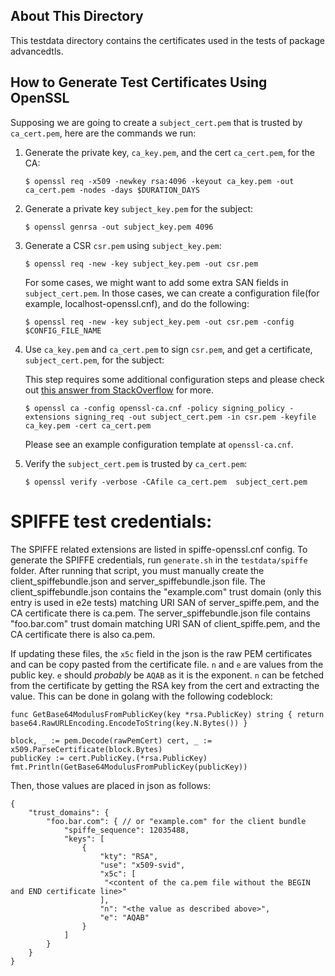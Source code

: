 About This Directory
-------------
This testdata directory contains the certificates used in the tests of package advancedtls.

How to Generate Test Certificates Using OpenSSL
-------------

Supposing we are going to create a `subject_cert.pem` that is trusted by `ca_cert.pem`, here are the
commands we run:

1. Generate the private key, `ca_key.pem`, and the cert `ca_cert.pem`, for the CA:

   ```
   $ openssl req -x509 -newkey rsa:4096 -keyout ca_key.pem -out ca_cert.pem -nodes -days $DURATION_DAYS
   ```

2. Generate a private key `subject_key.pem` for the subject:

      ```
      $ openssl genrsa -out subject_key.pem 4096
      ```

3. Generate a CSR `csr.pem` using `subject_key.pem`:

   ```
   $ openssl req -new -key subject_key.pem -out csr.pem
   ```
   For some cases, we might want to add some extra SAN fields in `subject_cert.pem`.
   In those cases, we can create a configuration file(for example, localhost-openssl.cnf), and do the following:
   ```
   $ openssl req -new -key subject_key.pem -out csr.pem -config $CONFIG_FILE_NAME
   ```

4. Use `ca_key.pem` and `ca_cert.pem` to sign `csr.pem`, and get a certificate, `subject_cert.pem`, for the subject:

   This step requires some additional configuration steps and please check out [this answer from StackOverflow](https://stackoverflow.com/a/21340898) for more.

   ```
   $ openssl ca -config openssl-ca.cnf -policy signing_policy -extensions signing_req -out subject_cert.pem -in csr.pem -keyfile ca_key.pem -cert ca_cert.pem
   ```
   Please see an example configuration template at `openssl-ca.cnf`.
5. Verify the `subject_cert.pem` is trusted by `ca_cert.pem`:


   ```
   $ openssl verify -verbose -CAfile ca_cert.pem  subject_cert.pem

   ```

SPIFFE test credentials:
=======================

The SPIFFE related extensions are listed in spiffe-openssl.cnf config.  To
generate the SPIFFE credentials, run `generate.sh` in the `testdata/spiffe`
folder.  After running that script, you must manually create the
client_spiffebundle.json and server_spiffebundle.json file.  The
client_spiffebundle.json contains the "example.com" trust domain (only this
entry is used in e2e tests) matching URI SAN of server_spiffe.pem, and the CA
certificate there is ca.pem. The server_spiffebundle.json file contains
"foo.bar.com" trust domain matching URI SAN of client_spiffe.pem, and the CA
certificate there is also ca.pem.

If updating these files, the `x5c` field in the json is the raw PEM certificates
and can be copy pasted from the certificate file. `n` and `e` are values from
the public key. `e` should *probably* be `AQAB` as it is the exponent. `n` can
be fetched from the certificate by getting the RSA key from the cert and
extracting the value. This can be done in golang with the following codeblock:

```
func GetBase64ModulusFromPublicKey(key *rsa.PublicKey) string { return
base64.RawURLEncoding.EncodeToString(key.N.Bytes()) }

block, _ := pem.Decode(rawPemCert) cert, _ := x509.ParseCertificate(block.Bytes)
publicKey := cert.PublicKey.(*rsa.PublicKey)
fmt.Println(GetBase64ModulusFromPublicKey(publicKey))
```

Then, those values are placed in json as follows:

```
{
    "trust_domains": {
        "foo.bar.com": { // or "example.com" for the client bundle
            "spiffe_sequence": 12035488,
            "keys": [
                {
                    "kty": "RSA",
                    "use": "x509-svid",
                    "x5c": [
                     "<content of the ca.pem file without the BEGIN and END certificate line>"
                    ],
                    "n": "<the value as described above>",
                    "e": "AQAB"
                }
            ]
        }
    }
}
```